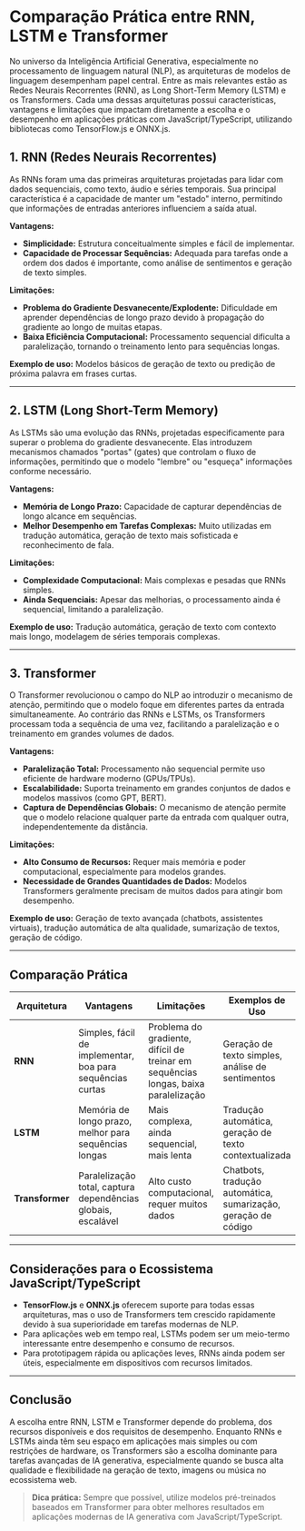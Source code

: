 # Comparação Prática entre RNN, LSTM e Transformer

No universo da Inteligência Artificial Generativa, especialmente no processamento de linguagem natural (NLP), as arquiteturas de modelos de linguagem desempenham papel central. Entre as mais relevantes estão as Redes Neurais Recorrentes (RNN), as Long Short-Term Memory (LSTM) e os Transformers. Cada uma dessas arquiteturas possui características, vantagens e limitações que impactam diretamente a escolha e o desempenho em aplicações práticas com JavaScript/TypeScript, utilizando bibliotecas como TensorFlow.js e ONNX.js.

## 1. RNN (Redes Neurais Recorrentes)

As RNNs foram uma das primeiras arquiteturas projetadas para lidar com dados sequenciais, como texto, áudio e séries temporais. Sua principal característica é a capacidade de manter um "estado" interno, permitindo que informações de entradas anteriores influenciem a saída atual.

**Vantagens:**
- **Simplicidade:** Estrutura conceitualmente simples e fácil de implementar.
- **Capacidade de Processar Sequências:** Adequada para tarefas onde a ordem dos dados é importante, como análise de sentimentos e geração de texto simples.

**Limitações:**
- **Problema do Gradiente Desvanecente/Explodente:** Dificuldade em aprender dependências de longo prazo devido à propagação do gradiente ao longo de muitas etapas.
- **Baixa Eficiência Computacional:** Processamento sequencial dificulta a paralelização, tornando o treinamento lento para sequências longas.

**Exemplo de uso:** Modelos básicos de geração de texto ou predição de próxima palavra em frases curtas.

---

## 2. LSTM (Long Short-Term Memory)

As LSTMs são uma evolução das RNNs, projetadas especificamente para superar o problema do gradiente desvanecente. Elas introduzem mecanismos chamados "portas" (gates) que controlam o fluxo de informações, permitindo que o modelo "lembre" ou "esqueça" informações conforme necessário.

**Vantagens:**
- **Memória de Longo Prazo:** Capacidade de capturar dependências de longo alcance em sequências.
- **Melhor Desempenho em Tarefas Complexas:** Muito utilizadas em tradução automática, geração de texto mais sofisticada e reconhecimento de fala.

**Limitações:**
- **Complexidade Computacional:** Mais complexas e pesadas que RNNs simples.
- **Ainda Sequenciais:** Apesar das melhorias, o processamento ainda é sequencial, limitando a paralelização.

**Exemplo de uso:** Tradução automática, geração de texto com contexto mais longo, modelagem de séries temporais complexas.

---

## 3. Transformer

O Transformer revolucionou o campo do NLP ao introduzir o mecanismo de atenção, permitindo que o modelo foque em diferentes partes da entrada simultaneamente. Ao contrário das RNNs e LSTMs, os Transformers processam toda a sequência de uma vez, facilitando a paralelização e o treinamento em grandes volumes de dados.

**Vantagens:**
- **Paralelização Total:** Processamento não sequencial permite uso eficiente de hardware moderno (GPUs/TPUs).
- **Escalabilidade:** Suporta treinamento em grandes conjuntos de dados e modelos massivos (como GPT, BERT).
- **Captura de Dependências Globais:** O mecanismo de atenção permite que o modelo relacione qualquer parte da entrada com qualquer outra, independentemente da distância.

**Limitações:**
- **Alto Consumo de Recursos:** Requer mais memória e poder computacional, especialmente para modelos grandes.
- **Necessidade de Grandes Quantidades de Dados:** Modelos Transformers geralmente precisam de muitos dados para atingir bom desempenho.

**Exemplo de uso:** Geração de texto avançada (chatbots, assistentes virtuais), tradução automática de alta qualidade, sumarização de textos, geração de código.

---

## Comparação Prática

| Arquitetura | Vantagens | Limitações | Exemplos de Uso |
|-------------|-----------|------------|-----------------|
| **RNN** | Simples, fácil de implementar, boa para sequências curtas | Problema do gradiente, difícil de treinar em sequências longas, baixa paralelização | Geração de texto simples, análise de sentimentos |
| **LSTM** | Memória de longo prazo, melhor para sequências longas | Mais complexa, ainda sequencial, mais lenta | Tradução automática, geração de texto contextualizada |
| **Transformer** | Paralelização total, captura dependências globais, escalável | Alto custo computacional, requer muitos dados | Chatbots, tradução automática, sumarização, geração de código |

---

## Considerações para o Ecossistema JavaScript/TypeScript

- **TensorFlow.js** e **ONNX.js** oferecem suporte para todas essas arquiteturas, mas o uso de Transformers tem crescido rapidamente devido à sua superioridade em tarefas modernas de NLP.
- Para aplicações web em tempo real, LSTMs podem ser um meio-termo interessante entre desempenho e consumo de recursos.
- Para prototipagem rápida ou aplicações leves, RNNs ainda podem ser úteis, especialmente em dispositivos com recursos limitados.

---

## Conclusão

A escolha entre RNN, LSTM e Transformer depende do problema, dos recursos disponíveis e dos requisitos de desempenho. Enquanto RNNs e LSTMs ainda têm seu espaço em aplicações mais simples ou com restrições de hardware, os Transformers são a escolha dominante para tarefas avançadas de IA generativa, especialmente quando se busca alta qualidade e flexibilidade na geração de texto, imagens ou música no ecossistema web.

> **Dica prática:** Sempre que possível, utilize modelos pré-treinados baseados em Transformer para obter melhores resultados em aplicações modernas de IA generativa com JavaScript/TypeScript.